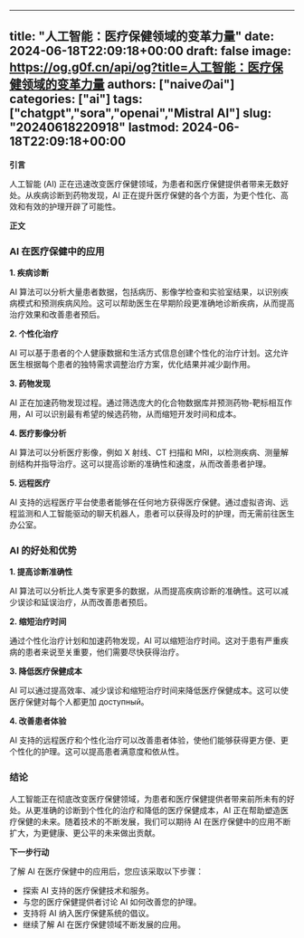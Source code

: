 
---
title: "人工智能：医疗保健领域的变革力量"
date: 2024-06-18T22:09:18+00:00
draft: false
image: https://og.g0f.cn/api/og?title=人工智能：医疗保健领域的变革力量
authors: ["naiveのai"]
categories: ["ai"]
tags: ["chatgpt","sora","openai","Mistral AI"]
slug: "20240618220918"
lastmod: 2024-06-18T22:09:18+00:00
---
**引言**

人工智能 (AI) 正在迅速改变医疗保健领域，为患者和医疗保健提供者带来无数好处。从疾病诊断到药物发现，AI 正在提升医疗保健的各个方面，为更个性化、高效和有效的护理开辟了可能性。

**正文**

### AI 在医疗保健中的应用

**1. 疾病诊断**

AI 算法可以分析大量患者数据，包括病历、影像学检查和实验室结果，以识别疾病模式和预测疾病风险。这可以帮助医生在早期阶段更准确地诊断疾病，从而提高治疗效果和改善患者预后。

**2. 个性化治疗**

AI 可以基于患者的个人健康数据和生活方式信息创建个性化的治疗计划。这允许医生根据每个患者的独特需求调整治疗方案，优化结果并减少副作用。

**3. 药物发现**

AI 正在加速药物发现过程。通过筛选庞大的化合物数据库并预测药物-靶标相互作用，AI 可以识别最有希望的候选药物，从而缩短开发时间和成本。

**4. 医疗影像分析**

AI 算法可以分析医疗影像，例如 X 射线、CT 扫描和 MRI，以检测疾病、测量解剖结构并指导治疗。这可以提高诊断的准确性和速度，从而改善患者护理。

**5. 远程医疗**

AI 支持的远程医疗平台使患者能够在任何地方获得医疗保健。通过虚拟咨询、远程监测和人工智能驱动的聊天机器人，患者可以获得及时的护理，而无需前往医生办公室。

### AI 的好处和优势

**1. 提高诊断准确性**

AI 算法可以分析比人类专家更多的数据，从而提高疾病诊断的准确性。这可以减少误诊和延误治疗，从而改善患者预后。

**2. 缩短治疗时间**

通过个性化治疗计划和加速药物发现，AI 可以缩短治疗时间。这对于患有严重疾病的患者来说至关重要，他们需要尽快获得治疗。

**3. 降低医疗保健成本**

AI 可以通过提高效率、减少误诊和缩短治疗时间来降低医疗保健成本。这可以使医疗保健对每个人都更加 доступный。

**4. 改善患者体验**

AI 支持的远程医疗和个性化治疗可以改善患者体验，使他们能够获得更方便、更个性化的护理。这可以提高患者满意度和依从性。

### 结论

人工智能正在彻底改变医疗保健领域，为患者和医疗保健提供者带来前所未有的好处。从更准确的诊断到个性化的治疗和降低的医疗保健成本，AI 正在帮助塑造医疗保健的未来。随着技术的不断发展，我们可以期待 AI 在医疗保健中的应用不断扩大，为更健康、更公平的未来做出贡献。

**下一步行动**

了解 AI 在医疗保健中的应用后，您应该采取以下步骤：

* 探索 AI 支持的医疗保健技术和服务。
* 与您的医疗保健提供者讨论 AI 如何改善您的护理。
* 支持将 AI 纳入医疗保健系统的倡议。
* 继续了解 AI 在医疗保健领域不断发展的应用。